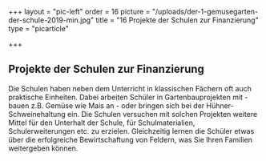 +++
layout = "pic-left"
order = 16
picture = "/uploads/der-1-gemusegarten-der-schule-2019-min.jpg"
title = "16 Projekte der Schulen zur Finanzierung"
type = "picarticle"

+++
## Projekte der Schulen zur Finanzierung

Die Schulen haben neben dem Unterricht in klassischen Fächern oft auch praktische Einheiten. Dabei arbeiten Schüler in Gartenbauprojekten mit - bauen z.B. Gemüse wie Mais an - oder bringen sich bei der Hühner- Schweinehaltung ein. Die Schulen versuchen mit solchen Projekten weitere Mittel für den Unterhalt der Schule, für Schulmaterialien, Schulerweiterungen etc. zu erzielen. Gleichzeitig lernen die Schüler etwas über die erfolgreiche Bewirtschaftung von Feldern, was Sie Ihren Familien weitergeben können.